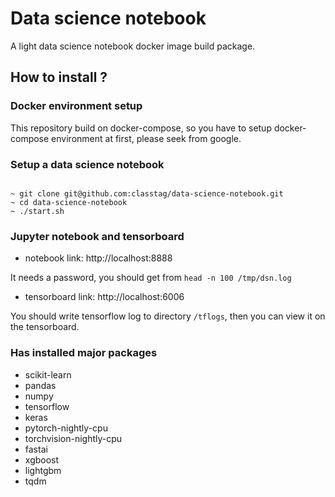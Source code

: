 # Data science notebook

A light data science notebook docker image build package.

## How to install ?

### Docker environment setup
This repository build on docker-compose, so you have to setup docker-compose environment at first, please seek from google.

### Setup a data science notebook
```base

~ git clone git@github.com:classtag/data-science-notebook.git
~ cd data-science-notebook
~ ./start.sh

```

### Jupyter notebook and tensorboard
- notebook link: http://localhost:8888

It needs a password, you should get from ```head -n 100 /tmp/dsn.log```

- tensorboard link: http://localhost:6006

You should write tensorflow log to directory `/tflogs`, then you can view it on the tensorboard.

### Has installed major packages
- scikit-learn
- pandas
- numpy
- tensorflow
- keras
- pytorch-nightly-cpu
- torchvision-nightly-cpu
- fastai
- xgboost
- lightgbm
- tqdm


